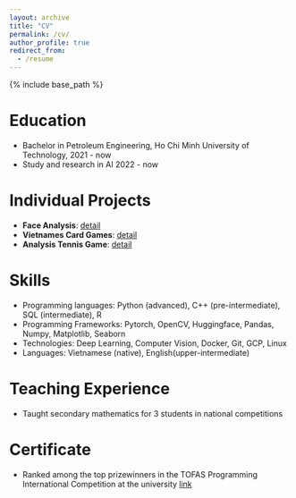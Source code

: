 ```yaml
---
layout: archive
title: "CV"
permalink: /cv/
author_profile: true
redirect_from:
  - /resume
---
```


{% include base_path %}

Education
======
* Bachelor in Petroleum Engineering, Ho Chi Minh University of Technology, 2021 - now
* Study and research in AI 2022 - now

Individual Projects
======
* **Face Analysis**: [detail](/portfolio/)
* **Vietnames Card Games**: [detail](/portfolio/)
* **Analysis Tennis Game**: [detail](/portfolio/)

Skills
======
* Programming languages: Python (advanced), C++ (pre-intermediate), SQL (intermediate), R
* Programming Frameworks: Pytorch, OpenCV, Huggingface, Pandas, Numpy, Matplotlib, Seaborn
* Technologies: Deep Learning, Computer Vision, Docker, Git, GCP, Linux
* Languages: Vietnamese (native), English(upper-intermediate)

Teaching Experience
======
* Taught secondary mathematics for 3 students in national competitions 
  
Certificate
======
* Ranked among the top prizewinners in the TOFAS Programming International Competition at the university [link](https://drive.google.com/file/d/1AG69UseTqf1MsPrlajSnKciNiDeVG632/view)
